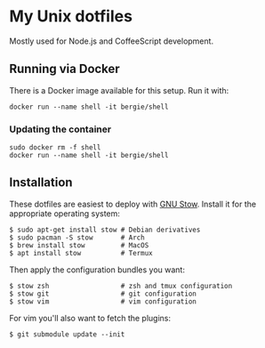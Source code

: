 My Unix dotfiles
================

Mostly used for Node.js and CoffeeScript development.

## Running via Docker

There is a Docker image available for this setup. Run it with:

```shell
docker run --name shell -it bergie/shell
```

### Updating the container

```shell
sudo docker rm -f shell
docker run --name shell -it bergie/shell
```

## Installation

These dotfiles are easiest to deploy with [GNU Stow](https://www.gnu.org/software/stow/). Install it for the appropriate operating system:

```term
$ sudo apt-get install stow # Debian derivatives
$ sudo pacman -S stow       # Arch
$ brew install stow         # MacOS
$ apt install stow          # Termux
```

Then apply the configuration bundles you want:

```term
$ stow zsh                  # zsh and tmux configuration
$ stow git                  # git configuration
$ stow vim                  # vim configuration
```

For vim you'll also want to fetch the plugins:

```term
$ git submodule update --init
```

